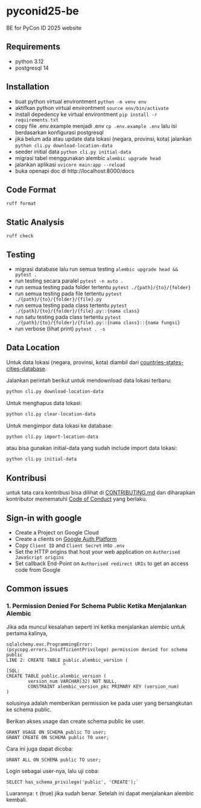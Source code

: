 # pyconid25-be
BE for PyCon ID 2025 website

## Requirements
- python 3.12
- postgresql 14

## Installation
- buat python virtual environtment `python -m venv env`
- aktifkan python virtual environtment `source env/bin/activate`
- install depedency ke virtual environtment `pip install -r requirements.txt`
- copy file .env.example menjadi .env `cp .env.example .env` lalu isi berdasarkan konfigurasi postgresql
- jika belum ada atau update data lokasi (negara, provinsi, kota) jalankan `python cli.py download-location-data`
- seeder initial data `python cli.py initial-data`
- migrasi tabel menggunakan alembic `alembic upgrade head`
- jalankan aplikasi `uvicorn main:app --reload`
- buka openapi doc di http://localhost:8000/docs

## Code Format
`ruff format`

## Static Analysis
`ruff check`

## Testing
- migrasi database lalu run semua testing `alembic upgrade head && pytest .`
- run testing secara paralel `pytest -n auto .`
- run semua testing pada folder tertentu `pytest ./{path}/{to}/{folder}`
- run semua testing pada file tertentu `pytest ./{path}/{to}/{folder}/{file}.py`
- run semua testing pada class tertentu `pytest ./{path}/{to}/{folder}/{file}.py::{nama class}`
- run satu testing pada class tertentu `pytest ./{path}/{to}/{folder}/{file}.py::{nama class}::{nama fungsi}`
- run verbose (lihat print) `pytest . -s`

## Data Location
Untuk data lokasi (negara, provinsi, kota) diambil dari [countries-states-cities-database](https://github.com/dr5hn/countries-states-cities-database).

Jalankan perintah berikut untuk mendownload data lokasi terbaru:
```bash
python cli.py download-location-data
```

Untuk menghapus data lokasi:
```bash
python cli.py clear-location-data
```

Untuk mengimpor data lokasi ke database:
```bash
python cli.py import-location-data
```

atau bisa gunakan initial-data yang sudah include import data lokasi:
```bash
python cli.py initial-data
```

## Kontribusi
untuk tata cara kontribusi bisa dilihat di [CONTRIBUTING.md](./CONTRIBUTING.md) dan diharapkan kontributor memematuhi [Code of Conduct](./CODE%20OF%20CONDUCT.md) yang berlaku.

## Sign-in with google
- Create a Project on Google Cloud
- Create a clients on [Google Auth Platform](https://console.cloud.google.com/auth/clients)
- Copy `Client ID` and `Client Secret` into `.env`
- Set the HTTP origins that host your web application on `Authorised JavaScript origins`
- Set callback End-Point on `Authorised redirect URIs` to get an access code from Google

## Common issues
### 1. Permission Denied For Schema Public Ketika Menjalankan Alembic
Jika ada muncul kesalahan seperti ini ketika menjalankan alembic untuk pertama kalinya,
```
sqlalchemy.exc.ProgrammingError: (psycopg.errors.InsufficientPrivilege) permission denied for schema public
LINE 2: CREATE TABLE public.alembic_version (
                     ^
[SQL:
CREATE TABLE public.alembic_version (
        version_num VARCHAR(32) NOT NULL,
        CONSTRAINT alembic_version_pkc PRIMARY KEY (version_num)
)
```

solusinya adalah memberikan permission ke pada user yang bersangkutan ke schema public.

Berikan akses usage dan create schema public ke user.
```
GRANT USAGE ON SCHEMA public TO user;
GRANT CREATE ON SCHEMA public TO user;
```

Cara ini juga dapat dicoba:
```
GRANT ALL ON SCHEMA public TO user;
```

Login sebagai user-nya, lalu uji coba:
```
SELECT has_schema_privilege('public', 'CREATE');`
```

Luarannya: `t` (true) jika sudah benar. Setelah ini dapat menjalankan alembic kembali.
